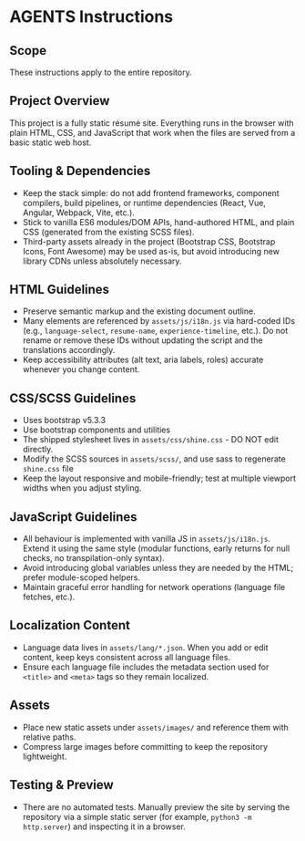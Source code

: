 # AGENTS Instructions

## Scope
These instructions apply to the entire repository.

## Project Overview
This project is a fully static résumé site. Everything runs in the browser with plain HTML, CSS, and JavaScript that work when the files are served from a basic static web host.

## Tooling & Dependencies
- Keep the stack simple: do not add frontend frameworks, component compilers, build pipelines, or runtime dependencies (React, Vue, Angular, Webpack, Vite, etc.).
- Stick to vanilla ES6 modules/DOM APIs, hand-authored HTML, and plain CSS (generated from the existing SCSS files).
- Third-party assets already in the project (Bootstrap CSS, Bootstrap Icons, Font Awesome) may be used as-is, but avoid introducing new library CDNs unless absolutely necessary.

## HTML Guidelines
- Preserve semantic markup and the existing document outline.
- Many elements are referenced by `assets/js/i18n.js` via hard-coded IDs (e.g., `language-select`, `resume-name`, `experience-timeline`, etc.). Do not rename or remove these IDs without updating the script and the translations accordingly.
- Keep accessibility attributes (alt text, aria labels, roles) accurate whenever you change content.

## CSS/SCSS Guidelines
- Uses bootstrap v5.3.3
- Use bootstrap components and utilities
- The shipped stylesheet lives in `assets/css/shine.css` - DO NOT edit directly.
- Modify the SCSS sources in `assets/scss/`, and use sass to regenerate `shine.css` file
- Keep the layout responsive and mobile-friendly; test at multiple viewport widths when you adjust styling.

## JavaScript Guidelines
- All behaviour is implemented with vanilla JS in `assets/js/i18n.js`. Extend it using the same style (modular functions, early returns for null checks, no transpilation-only syntax).
- Avoid introducing global variables unless they are needed by the HTML; prefer module-scoped helpers.
- Maintain graceful error handling for network operations (language file fetches, etc.).

## Localization Content
- Language data lives in `assets/lang/*.json`. When you add or edit content, keep keys consistent across all language files.
- Ensure each language file includes the metadata section used for `<title>` and `<meta>` tags so they remain localized.

## Assets
- Place new static assets under `assets/images/` and reference them with relative paths.
- Compress large images before committing to keep the repository lightweight.

## Testing & Preview
- There are no automated tests. Manually preview the site by serving the repository via a simple static server (for example, `python3 -m http.server`) and inspecting it in a browser.
